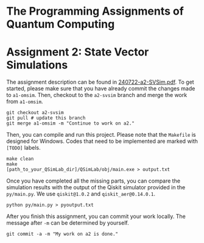 # The Programming Assignments of Quantum Computing

# Assignment 2: State Vector Simulations

The assignment description can be found in [240722-a2-SVSim.pdf](https://github.com/bdis-q/QSimLab/blob/a2-svsim/240722-a2-SVSim.pdf). 
To get started, please make sure that you have already commit the changes made to `a1-omsim`. Then, checkout to the `a2-svsim` branch and merge the work from `a1-omsim`. 

```shell
git checkout a2-svsim
git pull # update this branch
git merge a1-omsim -m "Continue to work on a2."
```

Then, you can compile and run this project. Please note that the `Makefile` is designed for Windows. Codes that need to be implemented are marked with `[TODO]` labels. 

```shell
make clean
make
[path_to_your_QSimLab_dir]/QSimLab/obj/main.exe > output.txt
```

Once you have completed all the missing parts, you can compare the simulation results with the output of the Qiskit simulator provided in the `py/main.py`. We use `qiskit@1.0.2` and `qiskit_aer@0.14.0.1`. 

```shell
python py/main.py > pyoutput.txt
```

After you finish this assignment, you can commit your work locally. The message after `-m` can be determined by yourself. 

```shell
git commit -a -m "My work on a2 is done."
```
